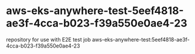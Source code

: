 # aws-eks-anywhere-test-5eef4818-ae3f-4cca-b023-f39a550e0ae4-23
repository for use with E2E test job aws-eks-anywhere-test:5eef4818-ae3f-4cca-b023-f39a550e0ae4-23

